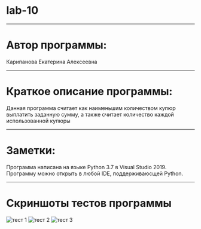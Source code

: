 # lab-10
____
# Автор программы: 
Карипанова Екатерина Алексеевна
____
# Краткое описание программы:
Данная программа считает как наименьшим количеством купюр выплатить заданную сумму, а также считает количество каждой использованной купюры
____
# Заметки:
Программа написана на языке Python 3.7 в Visual Studio 2019. Программу можно открыть в любой IDE, поддерживаюсщей Python.
____
# Скриншоты тестов программы
![тест 1](https://sun9-north.userapi.com/sun9-84/s/v1/ig2/nWqKap6hXEwN7XLIPaS8Xd6ZS0V12ISclETtM7gFRfAan7tRQI7Xxs3qflw8sLNtJEYpoG60tA5DUngD6vQ3j25y.jpg?size=865x265&quality=96&type=album)
![тест 2](https://sun9-west.userapi.com/sun9-71/s/v1/ig2/9uNDXycOEDnii2IasCga7wrx7XSxHLM_Kmd3bF6-wFG9Pt9jlaOea24KnxcnwM4xJkuJJJ8-yeTu2AlKZ9Xfl3EY.jpg?size=859x225&quality=96&type=album)
![тест 3](https://sun3.userapi.com/sun3-17/s/v1/ig2/XrywHzbqtaNBpQ41XbYtcuCwNTAkQ_xxERRfS-o4EKluBsEKPS5LY2PO0UhROcCzs7iCdqJ5kUs4isfl6bLYSJaI.jpg?size=1336x273&quality=96&type=album)
